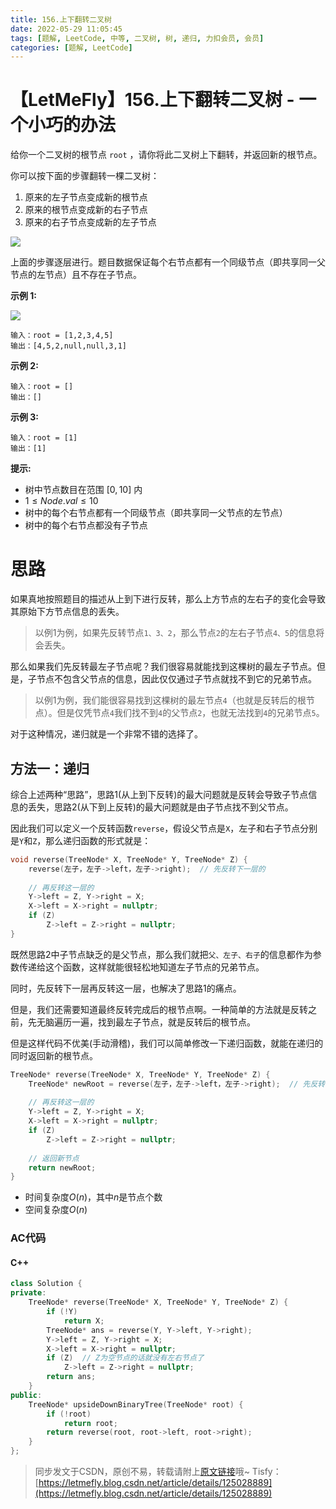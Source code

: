 ```yaml
---
title: 156.上下翻转二叉树
date: 2022-05-29 11:05:45
tags: [题解, LeetCode, 中等, 二叉树, 树, 递归, 力扣会员, 会员]
categories: [题解, LeetCode]
---
```


# 【LetMeFly】156.上下翻转二叉树 - 一个小巧的办法

给你一个二叉树的根节点 ```root``` ，请你将此二叉树上下翻转，并返回新的根节点。

你可以按下面的步骤翻转一棵二叉树：

1. 原来的左子节点变成新的根节点
2. 原来的根节点变成新的右子节点
3. 原来的右子节点变成新的左子节点

<img src="https://assets.leetcode.com/uploads/2020/08/29/main.jpg">

上面的步骤逐层进行。题目数据保证每个右节点都有一个同级节点（即共享同一父节点的左节点）且不存在子节点。

**示例 1:**

<img src="https://assets.leetcode.com/uploads/2020/08/29/updown.jpg">

```
输入：root = [1,2,3,4,5]
输出：[4,5,2,null,null,3,1]
```

**示例 2:**

```
输入：root = []
输出：[]
```

**示例 3:**

```
输入：root = [1]
输出：[1]
```

**提示:**

+ 树中节点数目在范围 $[0, 10]$ 内
+ $1 \leq Node.val \leq 10$
+ 树中的每个右节点都有一个同级节点（即共享同一父节点的左节点）
+ 树中的每个右节点都没有子节点

# 思路

如果真地按照题目的描述从上到下进行反转，那么上方节点的左右子的变化会导致其原始下方节点信息的丢失。

> 以例1为例，如果先反转节点```1、3、2```，那么节点```2```的左右子节点```4、5```的信息将会丢失。

那么如果我们先反转最左子节点呢？我们很容易就能找到这棵树的最左子节点。但是，子节点不包含父节点的信息，因此仅仅通过子节点就找不到它的兄弟节点。

> 以例1为例，我们能很容易找到这棵树的最左节点```4```（也就是反转后的根节点）。但是仅凭节点```4```我们找不到```4```的父节点```2```，也就无法找到```4```的兄弟节点```5```。

对于这种情况，递归就是一个非常不错的选择了。

## 方法一：递归

综合上述两种“思路”，思路1(从上到下反转)的最大问题就是反转会导致子节点信息的丢失，思路2(从下到上反转)的最大问题就是由子节点找不到父节点。

因此我们可以定义一个反转函数```reverse```，假设父节点是```X```，左子和右子节点分别是```Y```和```Z```，那么递归函数的形式就是：

```cpp
void reverse(TreeNode* X, TreeNode* Y, TreeNode* Z) {
    reverse(左子，左子->left，左子->right);  // 先反转下一层的
    
    // 再反转这一层的
    Y->left = Z, Y->right = X;
    X->left = X->right = nullptr;
    if (Z)
        Z->left = Z->right = nullptr;
}
```

既然思路2中子节点缺乏的是父节点，那么我们就把```父、左子、右子```的信息都作为参数传递给这个函数，这样就能很轻松地知道左子节点的兄弟节点。

同时，先反转下一层再反转这一层，也解决了思路1的痛点。

但是，我们还需要知道最终反转完成后的根节点啊。一种简单的方法就是反转之前，先无脑遍历一遍，找到最左子节点，就是反转后的根节点。

但是这样代码不优美(手动滑稽)，我们可以简单修改一下递归函数，就能在递归的同时返回新的根节点。

```cpp
TreeNode* reverse(TreeNode* X, TreeNode* Y, TreeNode* Z) {
    TreeNode* newRoot = reverse(左子，左子->left，左子->right);  // 先反转下一层的
    
    // 再反转这一层的
    Y->left = Z, Y->right = X;
    X->left = X->right = nullptr;
    if (Z)
        Z->left = Z->right = nullptr;
    
    // 返回新节点
    return newRoot;
}
```

+ 时间复杂度$O(n)$，其中$n$是节点个数
+ 空间复杂度$O(n)$

### AC代码

#### C++

```cpp
class Solution {
private:
    TreeNode* reverse(TreeNode* X, TreeNode* Y, TreeNode* Z) {
        if (!Y)
            return X;
        TreeNode* ans = reverse(Y, Y->left, Y->right);
        Y->left = Z, Y->right = X;
        X->left = X->right = nullptr;
        if (Z)  // Z为空节点的话就没有左右节点了
            Z->left = Z->right = nullptr;
        return ans;
    }
public:
    TreeNode* upsideDownBinaryTree(TreeNode* root) {
        if (!root)
            return root;
        return reverse(root, root->left, root->right);
    }
};
```

> 同步发文于CSDN，原创不易，转载请附上[原文链接](https://blog.letmefly.xyz/2022/05/29/LeetCode%200156.%E4%B8%8A%E4%B8%8B%E7%BF%BB%E8%BD%AC%E4%BA%8C%E5%8F%89%E6%A0%91)哦~
> Tisfy：[https://letmefly.blog.csdn.net/article/details/125028889](https://letmefly.blog.csdn.net/article/details/125028889)
